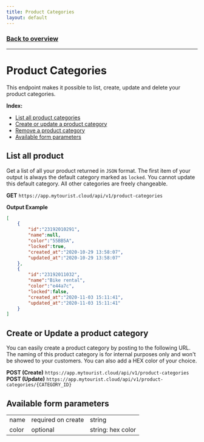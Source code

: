 ```yaml
---
title: Product Categories
layout: default
---
```

### [Back to overview](index.html#api-endpoints)
---
# Product Categories
This endpoint makes it possible to list, create, update and delete your product categories. 

**Index:** 
- [List all product categories](#list-all-product-categories)
- [Create or update a product category](#create-or-update-a-product-category)
- [Remove a product category](#remove-a-product-category)
- [Available form parameters](#available-form-parameters)

## List all product
Get a list of all your product returned in `JSON` format. The first item of your output is always the default category marked as `locked`. You cannot update this default category. All other categories are freely changeable.

**GET** `https://app.mytourist.cloud/api/v1/product-categories`

**Output Example**
```json
[
    {
        "id":"23192010291",
        "name":null,
        "color":"55BB5A",
        "locked":true,
        "created_at":"2020-10-29 13:58:07",
        "updated_at":"2020-10-29 13:58:07"
    },
    {
        "id":"23192011032",
        "name":"Bike rental",
        "color":"e44a7c",
        "locked":false,
        "created_at":"2020-11-03 15:11:41",
        "updated_at":"2020-11-03 15:11:41"
    }
]
```

## Create or Update a product category
You can easily create a product category by posting to the following URL. The naming of this product category is for internal purposes only and won't be showed to your customers. You can also add a HEX color of your choice.

**POST (Create)** `https://app.mytourist.cloud/api/v1/product-categories`   
**POST (Update)** `https://app.mytourist.cloud/api/v1/product-categories/{CATEGORY_ID}`

## Available form parameters
<table>
    <tr><td>name</td><td>required on create</td><td>string</td></tr>    
    <tr><td>color</td><td>optional</td><td>string: hex color</td></tr>    
</table>

